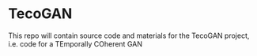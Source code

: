 # TecoGAN
This repo will contain source code and materials for the TecoGAN project, i.e. code for a TEmporally COherent GAN
